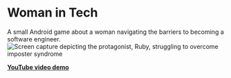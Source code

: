 # Woman in Tech
A small Android game about a woman navigating the barriers to becoming a software engineer.
![Screen capture depicting the protagonist, Ruby, struggling to overcome imposter syndrome](https://i.imgur.com/E6nMMtq.png)

[**YouTube video demo**](https://youtu.be/nIn1_j1fCwQ)
